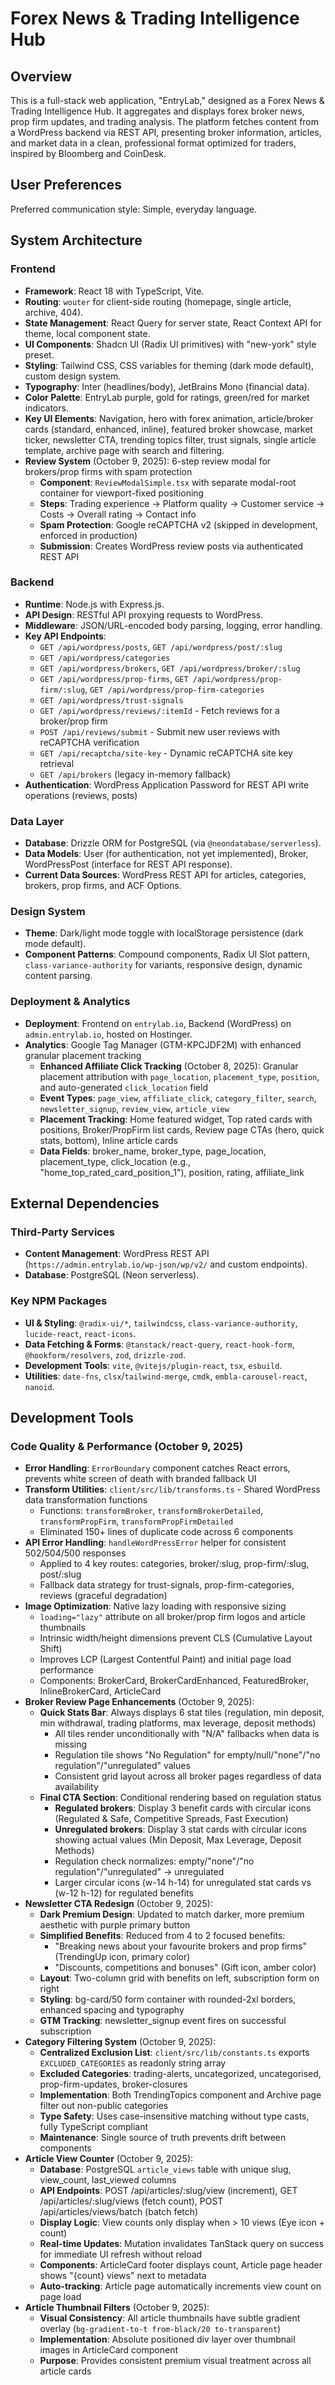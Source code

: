 # Forex News & Trading Intelligence Hub

## Overview
This is a full-stack web application, "EntryLab," designed as a Forex News & Trading Intelligence Hub. It aggregates and displays forex broker news, prop firm updates, and trading analysis. The platform fetches content from a WordPress backend via REST API, presenting broker information, articles, and market data in a clean, professional format optimized for traders, inspired by Bloomberg and CoinDesk.

## User Preferences
Preferred communication style: Simple, everyday language.

## System Architecture

### Frontend
- **Framework**: React 18 with TypeScript, Vite.
- **Routing**: `wouter` for client-side routing (homepage, single article, archive, 404).
- **State Management**: React Query for server state, React Context API for theme, local component state.
- **UI Components**: Shadcn UI (Radix UI primitives) with "new-york" style preset.
- **Styling**: Tailwind CSS, CSS variables for theming (dark mode default), custom design system.
- **Typography**: Inter (headlines/body), JetBrains Mono (financial data).
- **Color Palette**: EntryLab purple, gold for ratings, green/red for market indicators.
- **Key UI Elements**: Navigation, hero with forex animation, article/broker cards (standard, enhanced, inline), featured broker showcase, market ticker, newsletter CTA, trending topics filter, trust signals, single article template, archive page with search and filtering.
- **Review System** (October 9, 2025): 6-step review modal for brokers/prop firms with spam protection
  - **Component**: `ReviewModalSimple.tsx` with separate modal-root container for viewport-fixed positioning
  - **Steps**: Trading experience → Platform quality → Customer service → Costs → Overall rating → Contact info
  - **Spam Protection**: Google reCAPTCHA v2 (skipped in development, enforced in production)
  - **Submission**: Creates WordPress review posts via authenticated REST API

### Backend
- **Runtime**: Node.js with Express.js.
- **API Design**: RESTful API proxying requests to WordPress.
- **Middleware**: JSON/URL-encoded body parsing, logging, error handling.
- **Key API Endpoints**:
    - `GET /api/wordpress/posts`, `GET /api/wordpress/post/:slug`
    - `GET /api/wordpress/categories`
    - `GET /api/wordpress/brokers`, `GET /api/wordpress/broker/:slug`
    - `GET /api/wordpress/prop-firms`, `GET /api/wordpress/prop-firm/:slug`, `GET /api/wordpress/prop-firm-categories`
    - `GET /api/wordpress/trust-signals`
    - `GET /api/wordpress/reviews/:itemId` - Fetch reviews for a broker/prop firm
    - `POST /api/reviews/submit` - Submit new user reviews with reCAPTCHA verification
    - `GET /api/recaptcha/site-key` - Dynamic reCAPTCHA site key retrieval
    - `GET /api/brokers` (legacy in-memory fallback)
- **Authentication**: WordPress Application Password for REST API write operations (reviews, posts)

### Data Layer
- **Database**: Drizzle ORM for PostgreSQL (via `@neondatabase/serverless`).
- **Data Models**: User (for authentication, not yet implemented), Broker, WordPressPost (interface for REST API response).
- **Current Data Sources**: WordPress REST API for articles, categories, brokers, prop firms, and ACF Options.

### Design System
- **Theme**: Dark/light mode toggle with localStorage persistence (dark mode default).
- **Component Patterns**: Compound components, Radix UI Slot pattern, `class-variance-authority` for variants, responsive design, dynamic content parsing.

### Deployment & Analytics
- **Deployment**: Frontend on `entrylab.io`, Backend (WordPress) on `admin.entrylab.io`, hosted on Hostinger.
- **Analytics**: Google Tag Manager (GTM-KPCJDF2M) with enhanced granular placement tracking
  - **Enhanced Affiliate Click Tracking** (October 8, 2025): Granular placement attribution with `page_location`, `placement_type`, `position`, and auto-generated `click_location` field
  - **Event Types**: `page_view`, `affiliate_click`, `category_filter`, `search`, `newsletter_signup`, `review_view`, `article_view`
  - **Placement Tracking**: Home featured widget, Top rated cards with positions, Broker/PropFirm list cards, Review page CTAs (hero, quick stats, bottom), Inline article cards
  - **Data Fields**: broker_name, broker_type, page_location, placement_type, click_location (e.g., "home_top_rated_card_position_1"), position, rating, affiliate_link

## External Dependencies

### Third-Party Services
- **Content Management**: WordPress REST API (`https://admin.entrylab.io/wp-json/wp/v2/` and custom endpoints).
- **Database**: PostgreSQL (Neon serverless).

### Key NPM Packages
- **UI & Styling**: `@radix-ui/*`, `tailwindcss`, `class-variance-authority`, `lucide-react`, `react-icons`.
- **Data Fetching & Forms**: `@tanstack/react-query`, `react-hook-form`, `@hookform/resolvers`, `zod`, `drizzle-zod`.
- **Development Tools**: `vite`, `@vitejs/plugin-react`, `tsx`, `esbuild`.
- **Utilities**: `date-fns`, `clsx`/`tailwind-merge`, `cmdk`, `embla-carousel-react`, `nanoid`.

## Development Tools

### Code Quality & Performance (October 9, 2025)
- **Error Handling**: `ErrorBoundary` component catches React errors, prevents white screen of death with branded fallback UI
- **Transform Utilities**: `client/src/lib/transforms.ts` - Shared WordPress data transformation functions
  - Functions: `transformBroker`, `transformBrokerDetailed`, `transformPropFirm`, `transformPropFirmDetailed`
  - Eliminated 150+ lines of duplicate code across 6 components
- **API Error Handling**: `handleWordPressError` helper for consistent 502/504/500 responses
  - Applied to 4 key routes: categories, broker/:slug, prop-firm/:slug, post/:slug
  - Fallback data strategy for trust-signals, prop-firm-categories, reviews (graceful degradation)
- **Image Optimization**: Native lazy loading with responsive sizing
  - `loading="lazy"` attribute on all broker/prop firm logos and article thumbnails
  - Intrinsic width/height dimensions prevent CLS (Cumulative Layout Shift)
  - Improves LCP (Largest Contentful Paint) and initial page load performance
  - Components: BrokerCard, BrokerCardEnhanced, FeaturedBroker, InlineBrokerCard, ArticleCard
- **Broker Review Page Enhancements** (October 9, 2025):
  - **Quick Stats Bar**: Always displays 6 stat tiles (regulation, min deposit, min withdrawal, trading platforms, max leverage, deposit methods)
    - All tiles render unconditionally with "N/A" fallbacks when data is missing
    - Regulation tile shows "No Regulation" for empty/null/"none"/"no regulation"/"unregulated" values
    - Consistent grid layout across all broker pages regardless of data availability
  - **Final CTA Section**: Conditional rendering based on regulation status
    - **Regulated brokers**: Display 3 benefit cards with circular icons (Regulated & Safe, Competitive Spreads, Fast Execution)
    - **Unregulated brokers**: Display 3 stat cards with circular icons showing actual values (Min Deposit, Max Leverage, Deposit Methods)
    - Regulation check normalizes: empty/"none"/"no regulation"/"unregulated" → unregulated
    - Larger circular icons (w-14 h-14) for unregulated stat cards vs (w-12 h-12) for regulated benefits
- **Newsletter CTA Redesign** (October 9, 2025):
  - **Dark Premium Design**: Updated to match darker, more premium aesthetic with purple primary button
  - **Simplified Benefits**: Reduced from 4 to 2 focused benefits:
    - "Breaking news about your favourite brokers and prop firms" (TrendingUp icon, primary color)
    - "Discounts, competitions and bonuses" (Gift icon, amber color)
  - **Layout**: Two-column grid with benefits on left, subscription form on right
  - **Styling**: bg-card/50 form container with rounded-2xl borders, enhanced spacing and typography
  - **GTM Tracking**: newsletter_signup event fires on successful subscription
- **Category Filtering System** (October 9, 2025):
  - **Centralized Exclusion List**: `client/src/lib/constants.ts` exports `EXCLUDED_CATEGORIES` as readonly string array
  - **Excluded Categories**: trading-alerts, uncategorized, uncategorised, prop-firm-updates, broker-closures
  - **Implementation**: Both TrendingTopics component and Archive page filter out non-public categories
  - **Type Safety**: Uses case-insensitive matching without type casts, fully TypeScript compliant
  - **Maintenance**: Single source of truth prevents drift between components
- **Article View Counter** (October 9, 2025):
  - **Database**: PostgreSQL `article_views` table with unique slug, view_count, last_viewed columns
  - **API Endpoints**: POST /api/articles/:slug/view (increment), GET /api/articles/:slug/views (fetch count), POST /api/articles/views/batch (batch fetch)
  - **Display Logic**: View counts only display when > 10 views (Eye icon + count)
  - **Real-time Updates**: Mutation invalidates TanStack query on success for immediate UI refresh without reload
  - **Components**: ArticleCard footer displays count, Article page header shows "{count} views" next to metadata
  - **Auto-tracking**: Article page automatically increments view count on page load
- **Article Thumbnail Filters** (October 9, 2025):
  - **Visual Consistency**: All article thumbnails have subtle gradient overlay (`bg-gradient-to-t from-black/20 to-transparent`)
  - **Implementation**: Absolute positioned div layer over thumbnail images in ArticleCard component
  - **Purpose**: Provides consistent premium visual treatment across all article cards